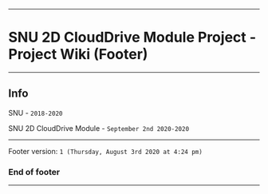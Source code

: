 
***

# SNU 2D CloudDrive Module Project - Project Wiki (Footer)

***

## Info

SNU - `2018-2020`

SNU 2D CloudDrive Module - `September 2nd 2020-2020`

***

Footer version: `1 (Thursday, August 3rd 2020 at 4:24 pm)`

### End of footer

***
